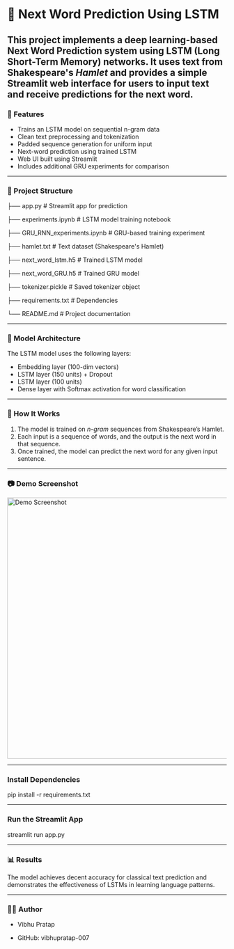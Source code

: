 # 🧠 Next Word Prediction Using LSTM

This project implements a deep learning-based **Next Word Prediction** system using **LSTM (Long Short-Term Memory)** networks. It uses text from Shakespeare's *Hamlet* and provides a simple **Streamlit web interface** for users to input text and receive predictions for the next word.
---
### 🚀 Features

- Trains an LSTM model on sequential n-gram data
- Clean text preprocessing and tokenization
- Padded sequence generation for uniform input
- Next-word prediction using trained LSTM
- Web UI built using Streamlit
- Includes additional GRU experiments for comparison

---

### 📁 Project Structure
├── app.py # Streamlit app for prediction

├── experiments.ipynb # LSTM model training notebook

├── GRU_RNN_experiments.ipynb # GRU-based training experiment

├── hamlet.txt # Text dataset (Shakespeare's Hamlet)

├── next_word_lstm.h5 # Trained LSTM model

├── next_word_GRU.h5 # Trained GRU model

├── tokenizer.pickle # Saved tokenizer object

├── requirements.txt # Dependencies

└── README.md # Project documentation


---

### 🧠 Model Architecture

The LSTM model uses the following layers:
- Embedding layer (100-dim vectors)
- LSTM layer (150 units) + Dropout
- LSTM layer (100 units)
- Dense layer with Softmax activation for word classification

---

### 🧪 How It Works

1. The model is trained on *n-gram* sequences from Shakespeare’s Hamlet.
2. Each input is a sequence of words, and the output is the next word in that sequence.
3. Once trained, the model can predict the next word for any given input sentence.

---

### 📷 Demo Screenshot

<img src="https://github.com/yourusername/Next_Word_Prediction_Using_LSTM/raw/main/demo_screenshot.png" alt="Demo Screenshot" width="600"/>

---

### Install Dependencies 

pip install -r requirements.txt

-----

### Run the Streamlit App

streamlit run app.py

-----

### 📊 Results

The model achieves decent accuracy for classical text prediction and demonstrates the effectiveness of LSTMs in learning language patterns.

-----

### 👨‍💻 Author

- Vibhu Pratap

- GitHub: vibhupratap-007

